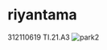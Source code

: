 # riyantama
312110619
TI.21.A3
![park2](https://github.com/riyantama22/lab7.3web/assets/127660762/cfb4e6fb-7c10-4ddd-80c8-8274ebc6a875)
